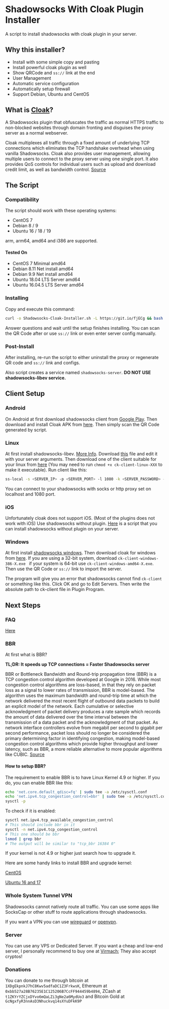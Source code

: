 # Shadowsocks With Cloak Plugin Installer
A script to install shadowsocks with cloak plugin in your server.

## Why this installer?
* Install with some simple copy and pasting
* Install powerful cloak plugin as well
* Show QRCode and `ss://` link at the end
* User Management
* Automatic service configuration
* Automatically setup firewall
* Support Debian, Ubuntu and CentOS
## What is [Cloak](https://github.com/cbeuw/Cloak)?
A Shadowsocks plugin that obfuscates the traffic as normal HTTPS traffic to non-blocked websites through domain fronting and disguises the proxy server as a normal webserver.

Cloak multiplexes all traffic through a fixed amount of underlying TCP connections which eliminates the TCP handshake overhead when using vanilla Shadowsocks. Cloak also provides user management, allowing multiple users to connect to the proxy server using one single port. It also provides QoS controls for individual users such as upload and download credit limit, as well as bandwidth control. [Source](https://github.com/cbeuw/Cloak#cloak)
## The Script
### Compatibility
The script should work with these operating systems:
* CentOS 7
* Debian 8 / 9
* Ubuntu 16 / 18 / 19

arm, arm64, amd64 and i386 are supported.
#### Tested On
* CentOS 7 Minimal amd64
* Debian 8.11 Net install amd64
* Debian 9.9 Net install amd64
* Ubuntu 18.04 LTS Server amd64
* Ubuntu 16.04.5 LTS Server amd64
### Installing 
Copy and execute this command:
```bash
curl -o Shadowsocks-Cloak-Installer.sh -L https://git.io/fjECg && bash Shadowsocks-Cloak-Installer.sh
```
Answer questions and wait until the setup finishes installing. You can scan the QR Code after or use `ss://` link or even enter server config manually.
### Post-Install
After installing, re-run the script to either uninstall the proxy or regenerate QR code and `ss://` link and configs.

Also script creates a service named `shadowsocks-server`. **DO NOT USE shadowsocks-libev service.**
## Client Setup
### Android
On Android at first download shadowsocks client from [Google Play](https://play.google.com/store/apps/details?id=com.github.shadowsocks). Then download and install Cloak APK from [here](https://github.com/cbeuw/Cloak-android/releases). Then simply scan the QR Code generated by script.
### Linux
At first install shadowsocks-libev. [More Info](https://github.com/shadowsocks/shadowsocks-libev#installation). Download [this](https://raw.githubusercontent.com/cbeuw/Cloak/master/config/ckclient.json) file and edit it with your server arguments. Then download one of the client suitable for your linux from [here](https://github.com/cbeuw/Cloak/releases) (You may need to run `chmod +x ck-client-linux-XXX` to make it executable). Run client like this:
```bash
ss-local -s <SERVER_IP> -p <SERVER_PORT> -l 1080 -k <SERVER_PASSWORD> -m <ENCRYPTION_METHOD> --plugin path/to/ck-client-linux-XXX --plugin-opts path/to/ckclient.json
```
You can connect to your shadowsocks with socks or http proxy set on localhost and 1080 port.
### iOS
Unfortunately cloak does not support iOS. (Most of the plugins does not work with iOS) Use shadowsocks without plugin. [Here](https://github.com/teddysun/shadowsocks_install/tree/master) is a script that you can install shadowsocks without plugin on your server.
### Windows
At first install [shadowsocks windows](https://github.com/shadowsocks/shadowsocks-windows/releases). Then download cloak for windows from [here](https://github.com/cbeuw/Cloak/releases). If you are using a 32-bit system, download `ck-client-windows-386-X.exe
` if your system is 64-bit use `ck-client-windows-amd64-X.exe`. Then use the QR Code or `ss://` link to import the server.

The program will give you an error that shadowsocks cannot find `ck-client` or something like this. Click OK and go to Edit Servers. Then write the absolute path to ck-client file in Plugin Program.
## Next Steps
### FAQ
[Here](https://github.com/HirbodBehnam/Shadowsocks-Cloak-Installer/wiki/FAQ)
### BBR
At first what is BBR?

**TL;DR: It speeds up TCP connections = Faster Shadowsocks server**

BBR or Bottleneck Bandwidth and Round-trip propagation time (BBR) is a TCP congestion control algorithm developed at Google in 2016. While most congestion control algorithms are loss-based, in that they rely on packet loss as a signal to lower rates of transmission, BBR is model-based. The algorithm uses the maximum bandwidth and round-trip time at which the network delivered the most recent flight of outbound data packets to build an explicit model of the network. Each cumulative or selective acknowledgment of packet delivery produces a rate sample which records the amount of data delivered over the time interval between the transmission of a data packet and the acknowledgment of that packet. As network interface controllers evolve from megabit per second to gigabit per second performance, packet loss should no longer be considered the primary determining factor in identifying congestion, making model-based congestion control algorithms which provide higher throughput and lower latency, such as BBR, a more reliable alternative to more popular algorithms like CUBIC. [Source](https://en.wikipedia.org/wiki/TCP_congestion_control#TCP_BBR)
#### How to setup BBR?
The requirement to enable BBR is to have Linux Kernel 4.9 or higher. If you do, you can enable BBR like this:
```bash
echo 'net.core.default_qdisc=fq' | sudo tee -a /etc/sysctl.conf
echo 'net.ipv4.tcp_congestion_control=bbr' | sudo tee -a /etc/sysctl.conf
sysctl -p
```
To check if it is enabled:
```bash
sysctl net.ipv4.tcp_available_congestion_control
# This should include bbr in it
sysctl -n net.ipv4.tcp_congestion_control
# This one should be bbr
lsmod | grep bbr
# The output will be similar to "tcp_bbr 16384 0"
```
If your kernel is not 4.9 or higher just search how to upgrade it.

Here are some handy links to install BBR and upgrade kernel:

[CentOS](https://www.vultr.com/docs/how-to-deploy-google-bbr-on-centos-7)

[Ubuntu 16 and 17](https://www.linuxbabe.com/ubuntu/enable-google-tcp-bbr-ubuntu)
### Whole System Tunnel VPN
Shadowsocks cannot natively route all traffic. You can use some apps like SocksCap or other stuff to route applications through shadowsocks.

If you want a VPN you can use [wireguard](https://github.com/l-n-s/wireguard-install) or [openvpn](https://github.com/angristan/openvpn-install).
### Server
You can use any VPS or Dedicated Server. If you want a cheap and low-end server, I personally recommend to buy one at [Virmach](https://virmach.com/); They also accept cryptos!
### Donations
You can donate to me through bitcoin at `1XDgEkpnkJ7hC8Kwv5adfaDC1Z3FrkwsK`, Ethereum at `0xbb527a28B76235E1C125206B7CcFF944459b4894`, ZCash at `t1ZKYrYZCjxDYvo6mQaLZi3gNe2a6MydUo3` and Bitcoin Gold at `GcNgxfyR3nnAsD3Nhuckvq14sXYuDFkK9P`
